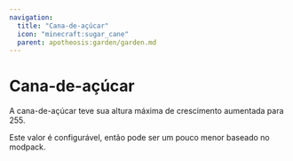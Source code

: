 ```yaml
---
navigation:
  title: "Cana-de-açúcar"
  icon: "minecraft:sugar_cane"
  parent: apotheosis:garden/garden.md
---
```


# Cana-de-açúcar

A cana-de-açúcar teve sua altura máxima de crescimento aumentada para 255.

Este valor é configurável, então pode ser um pouco menor baseado no modpack.

